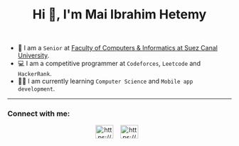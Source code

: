 <h1 align="center">Hi 👋, I'm Mai Ibrahim Hetemy</h1><br>

- :school: I am a `Senior` at [Faculty of Computers & Informatics at Suez Canal University](http://suez.edu.eg/ar/?page_id=7325&lang=en).
- :computer: I am a competitive programmer at `Codeforces`, `Leetcode` and `HackerRank`.
- :student: I am currently learning `Computer Science` and `Mobile app development`.<br>

<hr>
<h3 align="left">Connect with me:</h3>
<div align="center">
<a href="https://www.linkedin.com/in/mai-hetemy-533b65248/" target="blank"><img align="center" src="https://raw.githubusercontent.com/rahuldkjain/github-profile-readme-generator/master/src/images/icons/Social/linked-in-alt.svg" alt="https://www.linkedin.com/in/mai-hetemy-533b65248/" height="30" width="40" /></a> &nbsp;&nbsp;
<a href="https://www.facebook.com/profile.php?id=100006050388588&sk=about" target="blank"><img align="center" src="https://raw.githubusercontent.com/rahuldkjain/github-profile-readme-generator/master/src/images/icons/Social/facebook.svg" alt="https://www.facebook.com/profile.php?id=100048783972642" height="30" width="40" /></a> &nbsp;&nbsp;
</div>
<!--
**Maihetemy/Maihetemy** is a ✨ _special_ ✨ repository because its `README.md` (this file) appears on your GitHub profile.

Here are some ideas to get you started:

- 🔭 I’m currently working on ...
- 🌱 I’m currently learning ...
- 👯 I’m looking to collaborate on ...
- 🤔 I’m looking for help with ...
- 💬 Ask me about ...
- 📫 How to reach me: ...
- 😄 Pronouns: ...
- ⚡ Fun fact: ...
-->
